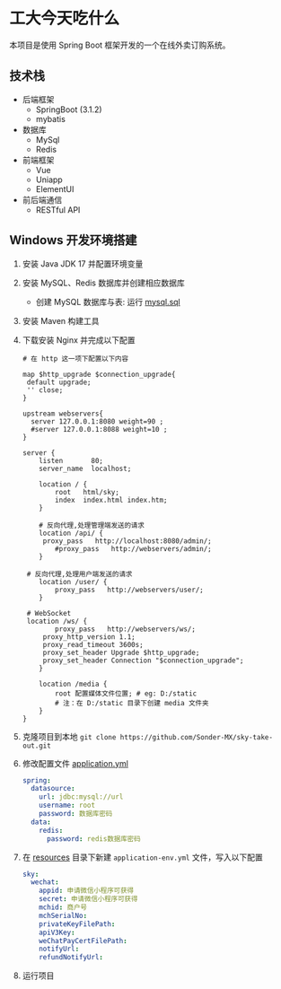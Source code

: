 # 工大今天吃什么

本项目是使用 Spring Boot 框架开发的一个在线外卖订购系统。

## 技术栈

- 后端框架
  - SpringBoot (3.1.2)
  - mybatis
- 数据库
  - MySql
  - Redis
- 前端框架
  - Vue
  - Uniapp
  - ElementUI
- 前后端通信
  - RESTful API

## Windows 开发环境搭建

1. 安装 Java JDK 17 并配置环境变量
2. 安装 MySQL、Redis 数据库并创建相应数据库

   - 创建 MySQL 数据库与表: 运行 [mysql.sql](./demo/mysql.sql)

3. 安装 Maven 构建工具
4. 下载安装 Nginx 并完成以下配置

   ```
   # 在 http 这一项下配置以下内容

   map $http_upgrade $connection_upgrade{
   	default upgrade;
   	'' close;
   }

   upstream webservers{
     server 127.0.0.1:8080 weight=90 ;
     #server 127.0.0.1:8088 weight=10 ;
   }

   server {
       listen       80;
       server_name  localhost;

       location / {
           root   html/sky;
           index  index.html index.htm;
       }

       # 反向代理,处理管理端发送的请求
       location /api/ {
   		proxy_pass   http://localhost:8080/admin/;
           #proxy_pass   http://webservers/admin/;
       }

   	# 反向代理,处理用户端发送的请求
       location /user/ {
           proxy_pass   http://webservers/user/;
       }

   	# WebSocket
   	location /ws/ {
           proxy_pass   http://webservers/ws/;
   		proxy_http_version 1.1;
   		proxy_read_timeout 3600s;
   		proxy_set_header Upgrade $http_upgrade;
   		proxy_set_header Connection "$connection_upgrade";
       }

       location /media {
           root 配置媒体文件位置; # eg: D:/static
           # 注：在 D:/static 目录下创建 media 文件夹
       }
   }
   ```

5. 克隆项目到本地 `git clone https://github.com/Sonder-MX/sky-take-out.git `
6. 修改配置文件 [application.yml](./sky-server/src/main/resources/application.yml)

   ```yml
   spring:
     datasource:
       url: jdbc:mysql://url
       username: root
       password: 数据库密码
     data:
       redis:
         password: redis数据库密码
   ```

7. 在 [resources](./sky-server/src/main/resources/) 目录下新建 `application-env.yml` 文件，写入以下配置

   ```yml
   sky:
     wechat:
       appid: 申请微信小程序可获得
       secret: 申请微信小程序可获得
       mchid: 商户号
       mchSerialNo:
       privateKeyFilePath:
       apiV3Key:
       weChatPayCertFilePath:
       notifyUrl:
       refundNotifyUrl:
   ```

8. 运行项目
